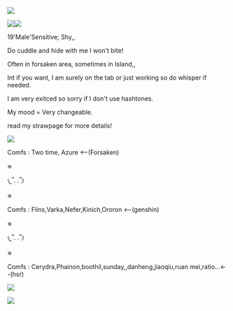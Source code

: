 ![](https://64.media.tumblr.com/2eac37fbdc5aa0d278edfdbbc4d81751/3cc0d46993e2baf8-4c/s250x400/30bfa70582af5ee4d50405c6d919df4013c112af.pnj)

![](https://64.media.tumblr.com/3509ba7a2bbde9b6c229f8971352f726/ed0ea642a074bc81-09/s250x400/7d75b7c84dd880ef0f849ff86912900e12d796ab.gifv)![](https://64.media.tumblr.com/93ab315e65678baf8a2e668923089a62/ed0ea642a074bc81-83/s250x400/e1360c0ded5ed215a929f024994848249b4391ae.gifv)

19'Male'Sensitive; Shy,,

Do cuddle and hide with me I won't bite!

Often in forsaken area, sometimes in Island,,

Int if you want, I am surely on the tab or just working so do whisper if needed.

I am very exitced so sorry if I don't use hashtones.

My mood = Very changeable.

read my strawpage for more details!

![](https://64.media.tumblr.com/be9b21bda29b4610337490a9ce09bef7/ed0ea642a074bc81-55/s100x200/03478d2c83a37fa44a13d4b08971cce3dad25da8.gifv)

Comfs : Two time, Azure <--(Forsaken) 

𖦹

𐔌՞. .՞𐦯

𖦹

Comfs : Flins,Varka,Nefer,Kinich,Ororon <--(genshin) 

𖦹

𐔌՞. .՞𐦯

𖦹

Comfs : Cerydra,Phainon,boothil,sunday,,danheng,jiaoqiu,ruan mei,ratio...<--(hsr)

![](https://64.media.tumblr.com/4fae3ae3db10bbdc8009b2627e890486/ac4089a406d8046b-ed/s100x200/d6c10956578f9280b927e530a194547940e53d9e.gifv)

![](https://64.media.tumblr.com/549c5aefc566fd83f6614049b8cb8bf9/c881d32816e6ba60-62/s2048x3072/1797d75d6151123bbb67830f2721a65ae8ed3884.pnj)


